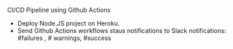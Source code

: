 CI/CD Pipeline using Github Actions 
 - Deploy Node.JS project on Heroku.
 - Send Github Actions workflows staus notifications to Slack
    notifications: 
            #failures , # warnings, #success
